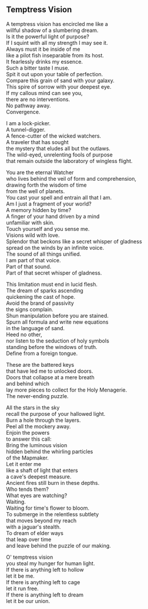 Temptress Vision
----------------

A temptress vision has encircled me like a   
willful shadow of a slumbering dream.  
Is it the powerful light of purpose?   
If I squint with all my strength I may see it.  
Always must it be inside of me  
like a pilot fish inseparable from its host.  
It fearlessly drinks my essence.  
Such a bitter taste I muse.  
Spit it out upon your table of perfection.  
Compare this grain of sand with your galaxy.  
This spire of sorrow with your deepest eye.  
If my callous mind can see you,  
there are no interventions.  
No pathway away.  
Convergence.  

I am a lock-picker.  
A tunnel-digger.  
A fence-cutter of the wicked watchers.  
A traveler that has sought   
the mystery that eludes all but the outlaws.  
The wild-eyed, unrelenting fools of purpose  
that remain outside the laboratory of wingless flight.  

You are the eternal Watcher   
who lives behind the veil of form and comprehension,   
drawing forth the wisdom of time  
from the well of planets.   
You cast your spell and entrain all that I am.  
Am I just a fragment of your world?  
A memory hidden by time?  
A finger of your hand driven by a mind  
unfamiliar with skin.  
Touch yourself and you sense me.  
Visions wild with love.  
Splendor that beckons like a secret whisper of gladness  
spread on the winds by an infinite voice.   
The sound of all things unified.   
I am part of that voice.   
Part of that sound.   
Part of that secret whisper of gladness.  

This limitation must end in lucid flesh.  
The dream of sparks ascending  
quickening the cast of hope.  
Avoid the brand of passivity   
the signs complain.  
Shun manipulation before you are stained.  
Spurn all formula and write new equations   
in the language of sand.  
Heed no other,  
nor listen to the seduction of holy symbols  
standing before the windows of truth.  
Define from a foreign tongue.  

These are the battered keys   
that have led me to unlocked doors.  
Doors that collapse at a mere breath  
and behind which  
lay more pieces to collect for the Holy Menagerie.  
The never-ending puzzle.  

All the stars in the sky  
recall the purpose of your hallowed light.  
Burn a hole through the layers.  
Peel all the mockery away.  
Enjoin the powers   
to answer this call:  
Bring the luminous vision  
hidden behind the whirling particles  
of the Mapmaker.  
Let it enter me  
like a shaft of light that enters   
a cave's deepest measure.  
Ancient fires still burn in these depths.  
Who tends them?  
What eyes are watching?  
Waiting.  
Waiting for time's flower to bloom.  
To submerge in the relentless subtlety   
that moves beyond my reach   
with a jaguar's stealth.  
To dream of elder ways  
that leap over time   
and leave behind the puzzle of our making.  

O' temptress vision  
you steal my hunger for human light.  
If there is anything left to hollow  
let it be me.  
If there is anything left to cage  
let it run free.  
If there is anything left to dream  
let it be our union.